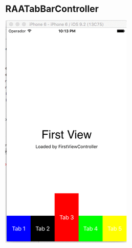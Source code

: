 # RAATabBarController

![RAATabBarController First Example](https://raw.githubusercontent.com/araujoraphael/RAATabBarController/master/example.gif)
